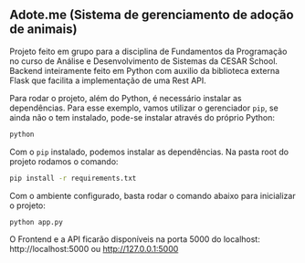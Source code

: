 ## Adote.me (Sistema de gerenciamento de adoção de animais)

Projeto feito em grupo para a disciplina de Fundamentos da Programação no curso de Análise e Desenvolvimento de Sistemas da CESAR School.
Backend inteiramente feito em Python com auxilio da biblioteca externa Flask que facilita a implementação de uma Rest API.

Para rodar o projeto, além do Python, é necessário instalar as dependências. Para esse exemplo, vamos utilizar o gerenciador `pip`, se ainda não o tem instalado, pode-se instalar através do próprio Python:

```bash
python 
```

Com o  `pip` instalado, podemos instalar as dependências. Na pasta root do projeto rodamos o comando:

```bash
pip install -r requirements.txt
```

Com o ambiente configurado, basta rodar o comando abaixo para inicializar o projeto:

```bash
python app.py
```
O Frontend e a API ficarão disponíveis na porta 5000 do localhost: http://localhost:5000 ou http://127.0.0.1:5000

